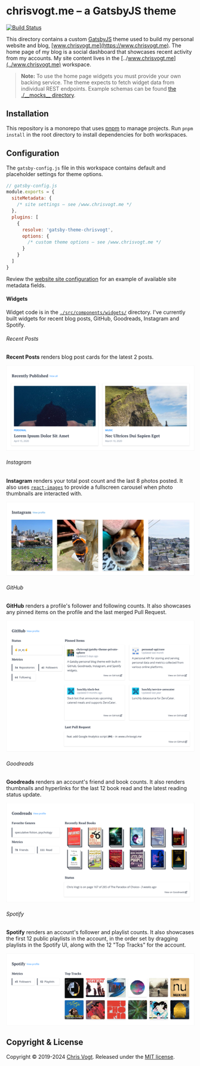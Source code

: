 # chrisvogt.me – a GatsbyJS theme

[![Build Status](https://badges.netlify.com/api/chrisvogt.svg?branch=master)](https://app.netlify.com/sites/chrisvogt/deploys)

This directory contains a custom [GatsbyJS](https://www.gatsbyjs.com/) theme used to build my personal website and blog, [www.chrisvogt.me](https://www.chrisvogt.me). The home page of my blog is a social dashboard that showcases recent activity from my accounts. My site content lives in the [../www.chrisvogt.me](../www.chrisvogt.me) workspace.

> **Note:** To use the home page widgets you must provide your own backing service. The theme expects to fetch widget data from individual REST endpoints. Example schemas can be found [the ./\_\_mocks\_\_ directory](https://github.com/chrisvogt/gatsby-theme-chrisvogt/tree/master/theme/__mocks__).

## Installation

This repository is a monorepo that uses [pnpm](https://pnpm.io/) to manage projects. Run `pnpm install` in the root directory to install dependencies for both workspaces.

## Configuration

The `gatsby-config.js` file in this workspace contains default and placeholder settings for theme options.

```js
// gatsby-config.js
module.exports = {
  siteMetadata: {
    /* site settings – see /www.chrisvogt.me */
  },
  plugins: [
    {
      resolve: 'gatsby-theme-chrisvogt',
      options: {
        /* custom theme options – see /www.chrisvogt.me */
      }
    }
  ]
}
```

Review the [website site configuration](https://github.com/chrisvogt/gatsby-theme-chrisvogt/tree/master/www.chrisvogt.me/gatsby-config.js) for an example of available site metadata fields.

#### Widgets

Widget code is in the [`./src/components/widgets/`](./src/components/widgets/) directory. I've currently built widgets for recent blog posts, GitHub, Goodreads, Instagram and Spotify.

###### Recent Posts

**Recent Posts** renders blog post cards for the latest 2 posts.

![Screenshot: Blog](https://raw.githubusercontent.com/chrisvogt/gatsby-theme-chrisvogt/master/theme/assets/widget-blog.png)

###### Instagram

**Instagram** renders your total post count and the last 8 photos posted. It also uses [`react-images`](https://www.npmjs.com/package/react-images) to provide a fullscreen carousel when photo thumbnails are interacted with.

![Screenshot: Instagram](https://raw.githubusercontent.com/chrisvogt/gatsby-theme-chrisvogt/master/theme/assets/widget-instagram.jpg)

###### GitHub

**GitHub** renders a profile's follower and following counts. It also showcases any pinned items on the profile and the last merged Pull Request.

![Screenshot: GitHub](https://raw.githubusercontent.com/chrisvogt/gatsby-theme-chrisvogt/master/theme/assets/widget-github.png)

###### Goodreads

**Goodreads** renders an account's friend and book counts. It also renders thumbnails and hyperlinks for the last 12 book read and the latest reading status update.

![Screenshot: Goodreads](https://raw.githubusercontent.com/chrisvogt/gatsby-theme-chrisvogt/master/theme/assets/widget-goodreads.png)

###### Spotify

**Spotify** renders an account's follower and playlist counts. It also showcases the first 12 public playlists in the account, in the order set by dragging playlists in the Spotify UI, along with the 12 "Top Tracks" for the account.

![Screenshot: Spotify](https://raw.githubusercontent.com/chrisvogt/gatsby-theme-chrisvogt/master/theme/assets/widget-spotify.png)

## Copyright & License

Copyright © 2019-2024 [Chris Vogt](https://www.chrisvogt.me). Released under the [MIT license](https://github.com/chrisvogt/gatsby-theme-chrisvogt/tree/master/LICENSE).
